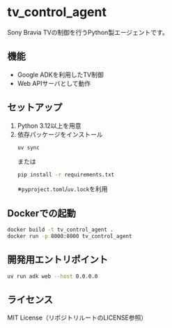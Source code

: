 # tv_control_agent

Sony Bravia TVの制御を行うPython製エージェントです。

## 機能
- Google ADKを利用したTV制御
- Web APIサーバとして動作

## セットアップ

1. Python 3.12以上を用意
2. 依存パッケージをインストール
   ```sh
   uv sync
   ```
   または
   ```sh
   pip install -r requirements.txt
   ```
   ※`pyproject.toml`/`uv.lock`を利用

## Dockerでの起動

```sh
docker build -t tv_control_agent .
docker run -p 8000:8000 tv_control_agent
```

## 開発用エントリポイント

```sh
uv run adk web --host 0.0.0.0
```

## ライセンス
MIT License（リポジトリルートのLICENSE参照）
